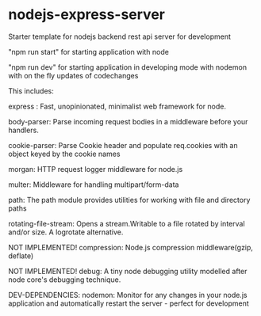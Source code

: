 # nodejs-express-server
Starter template for nodejs backend rest api server for development

"npm run start" for starting application with node

"npm run dev" for starting application in developing mode with nodemon with on the fly updates of codechanges

This includes: 

express :  Fast, unopinionated, minimalist web framework for node. 

body-parser: Parse incoming request bodies in a middleware before your handlers.

cookie-parser: Parse Cookie header and populate req.cookies with an object keyed by the cookie names

morgan:  HTTP request logger middleware for node.js 

multer: Middleware for handling multipart/form-data

path: The path module provides utilities for working with file and directory paths

rotating-file-stream: Opens a stream.Writable to a file rotated by interval and/or size. A logrotate alternative.

NOT IMPLEMENTED! compression: Node.js compression middleware(gzip, deflate)

NOT IMPLEMENTED! debug: A tiny node debugging utility modelled after node core's debugging technique.


DEV-DEPENDENCIES:
nodemon:  Monitor for any changes in your node.js application and automatically restart the server - perfect for development



